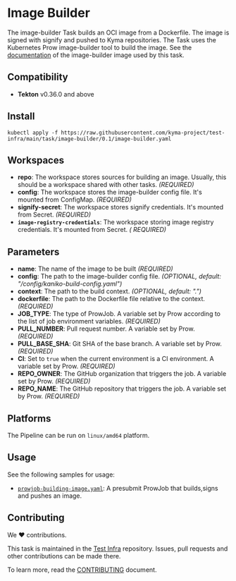 # Image Builder

The image-builder Task builds an OCI image from a Dockerfile.
The image is signed with signify and pushed to Kyma repositories.
The Task uses the Kubernetes Prow image-builder tool to build the image.
See the [documentation](https://github.com/kyma-project/test-infra/tree/main/development/image-builder) of the image-builder image used by this task.

## Compatibility

- **Tekton** v0.36.0 and above

## Install

```shell
kubectl apply -f https://raw.githubusercontent.com/kyma-project/test-infra/main/task/image-builder/0.1/image-builder.yaml
```

## Workspaces

- **repo**: The workspace stores sources for building an image. Usually, this should be a workspace shared with other
  tasks. _(REQUIRED)_
- **config**: The workspace stores the image-builder config file. It's mounted from ConfigMap. _(REQUIRED)_
- **signify-secret**: The workspace stores signify credentials. It's mounted from Secret. _(REQUIRED)_
- **`image-registry-credentials`**: The workspace storing image registry credentials. It's mounted from Secret. _(
  REQUIRED)_

## Parameters

- **name**: The name of the image to be built _(REQUIRED)_
- **config**: The path to the image-builder config file. _(OPTIONAL, default: "/config/kaniko-build-config.yaml")_
- **context**: The path to the build context. _(OPTIONAL, default: ".")_
- **dockerfile**: The path to the Dockerfile file relative to the context. _(REQUIRED)_
- **JOB_TYPE**: The type of ProwJob. A variable set by Prow according to the list of job environment variables. _(REQUIRED)_
- **PULL_NUMBER**: Pull request number. A variable set by Prow. _(REQUIRED)_
- **PULL_BASE_SHA**: Git SHA of the base branch. A variable set by Prow.  _(REQUIRED)_
- **CI**: Set to `true` when the current environment is a CI environment. A variable set by Prow.  _(REQUIRED)_
- **REPO_OWNER**: The GitHub organization that triggers the job. A variable set by Prow.  _(REQUIRED)_
- **REPO_NAME**: The GitHub repository that triggers the job. A variable set by Prow.  _(REQUIRED)_

## Platforms

The Pipeline can be run on `linux/amd64` platform.

## Usage

See the following samples for usage:

- [`prowjob-building-image.yaml`](samples/prowjob-building-image.yaml): A presubmit ProwJob that builds,signs and
  pushes an image.

## Contributing

We ❤ contributions.

This task is maintained in the [Test Infra](https://github.com/kyma-project/test-infra) repository. Issues, pull requests
and other contributions can be made there.

To learn more, read the [CONTRIBUTING][contributing] document.

[contributing]: https://github.com/kyma-project/test-infra/blob/main/CONTRIBUTING.md
